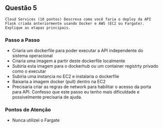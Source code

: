 ## Questão 5

`Cloud Services (10 pontos) Descreva como você faria o deploy da API Flask criada anteriormente usando Docker e AWS (EC2 ou Fargate). Explique as etapas principais.
`

### Passo a Passo

- Criaria um dockerfile para poder executar a API independente do sistema operacional
- Criaria uma imagem a partir deste dockerfile localmente
- Subiria esta imagem para o dockerhub ou um container registrty privado como o executar
- Subiria uma instancia no EC2 e instalaria o dockerfile
- Baixaria a imagem docker (pull) dentro na EC2
- Precisaria criar as regras de network para habilitar o acesso da porta para API. Confesso que este passo eu tenho mais dificuldade e possivelmente precisaria de ajuda.

### Pontos de Atenção

- Nunca utilizei o Fargate
